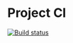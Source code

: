 # Project CI
[![Build status](https://ci.appveyor.com/api/projects/status/03vv2ob76te3ux0f/branch/main?svg=true)](https://ci.appveyor.com/project/Roman13rus/hw-event/branch/main)

